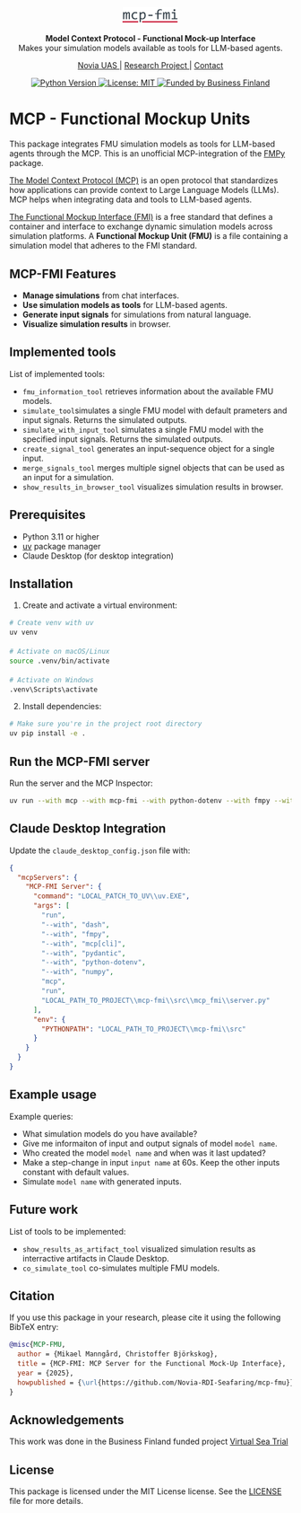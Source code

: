 <p align="center">
  <a href="https://novia.fi"><img src="./public/mcp_fmi_logo.png" alt="MCP-FMI" width="100">
</a>
</p>

<p align="center">
    <b>Model Context Protocol - Functional Mock-up Interface</b> <br />
    Makes your simulation models available as tools for LLM-based agents.
</p>

<p align="center">
  <a href="https://www.novia.fi/" target="_blank">
      Novia UAS
  </a>|
  <a href="https://www.virtualseatrial.fi/" target="_blank">
      Research Project
  </a>|
  <a href="mailto:mikael.manngard@novia.fi?subject=MCP-FMI:">Contact</a>

</p>
<p align="center">
  <a href="https://www.python.org/">
    <img src="https://img.shields.io/badge/Python-3.11%2B-blue" alt="Python Version">
  </a>
  <a href="https://opensource.org/licenses/MIT">
    <img src="https://img.shields.io/github/license/Novia-RDI-Seafaring/mcp-fmi" alt="License: MIT">
  </a>
  <a href="https://www.businessfinland.fi/">
    <img src="https://img.shields.io/badge/Funded%20by-Business%20Finland-blue" alt="Funded by Business Finland">
  </a>
</p>

# MCP - Functional Mockup Units
This package integrates FMU simulation models as tools for LLM-based agents through the MCP. This is an unofficial MCP-integration of the [FMPy](https://fmpy.readthedocs.io/en/latest/) package.

[The Model Context Protocol (MCP)](https://modelcontextprotocol.io/introduction) is an open protocol that standardizes how applications can provide context to Large Language Models (LLMs). MCP helps when integrating data and tools to LLM-based agents. 

[The Functional Mockup Interface (FMI)](https://fmi-standard.org/) is a free standard that defines a container and interface to exchange dynamic simulation models across simulation platforms. A **Functional Mockup Unit (FMU)** is a file containing a simulation model that adheres to the FMI standard. 

## MCP-FMI Features
- **Manage simulations** from chat interfaces.
- **Use simulation models as tools** for LLM-based agents. 
- **Generate input signals** for simulations from natural language.
- **Visualize simulation results** in browser.

## Implemented tools
List of implemented tools:
- `fmu_information_tool` retrieves information about the available FMU models.
- `simulate_tool`simulates a single FMU model with default prameters and input signals. Returns the simulated outputs.
- `simulate_with_input_tool` simulates a single FMU model with the specified input signals. Returns the simulated outputs.
- `create_signal_tool` generates an input-sequence object for a single input.
- `merge_signals_tool` merges multiple signel objects that can be used as an input for a simulation.
- `show_results_in_browser_tool` visualizes simulation results in browser.

## Prerequisites

- Python 3.11 or higher
- [uv](https://docs.astral.sh/uv/pip/packages/) package manager
- Claude Desktop (for desktop integration)

## Installation

1. Create and activate a virtual environment:
```bash
# Create venv with uv
uv venv

# Activate on macOS/Linux
source .venv/bin/activate

# Activate on Windows
.venv\Scripts\activate
```

2. Install dependencies:
```bash
# Make sure you're in the project root directory
uv pip install -e .
```

## Run the MCP-FMI server
Run the server and the MCP Inspector:
```bash
uv run --with mcp --with mcp-fmi --with python-dotenv --with fmpy --with numpy --with pydantic mcp dev src/mcp_fmi/server.py
```

## Claude Desktop Integration
Update the `claude_desktop_config.json` file with:
```json
{
  "mcpServers": {
    "MCP-FMI Server": {
      "command": "LOCAL_PATCH_TO_UV\\uv.EXE",
      "args": [
        "run",
        "--with", "dash",
        "--with", "fmpy",
        "--with", "mcp[cli]",
        "--with", "pydantic",
        "--with", "python-dotenv",
        "--with", "numpy",
        "mcp",
        "run",
        "LOCAL_PATH_TO_PROJECT\\mcp-fmi\\src\\mcp_fmi\\server.py"
      ],
      "env": {
        "PYTHONPATH": "LOCAL_PATH_TO_PROJECT\\mcp-fmi\\src"
      }
    }
  }
}

```

## Example usage
Example queries:
- What simulation models do you have available?
- Give me informaiton of input and output signals of model `model name`.
- Who created the model `model name` and when was it last updated?
- Make a step-change in input `input name` at 60s. Keep the other inputs constant with default values.
- Simulate `model name` with generated inputs.

## Future work
List of tools to be implemented:
- `show_results_as_artifact_tool` visualized simulation results as interractive artifacts in Claude Desktop.
- `co_simulate_tool` co-simulates multiple FMU models.

## Citation
If you use this package in your research, please cite it using the following BibTeX entry:

```bibtex
@misc{MCP-FMU,
  author = {Mikael Manngård, Christoffer Björkskog},
  title = {MCP-FMI: MCP Server for the Functional Mock-Up Interface},
  year = {2025},
  howpublished = {\url{https://github.com/Novia-RDI-Seafaring/mcp-fmu}},
}
```

## Acknowledgements
This work was done in the Business Finland funded project [Virtual Sea Trial](https://virtualseatrial.fi)

## License
This package is licensed under the MIT License license. See the [LICENSE](./LICENSE) file for more details.


